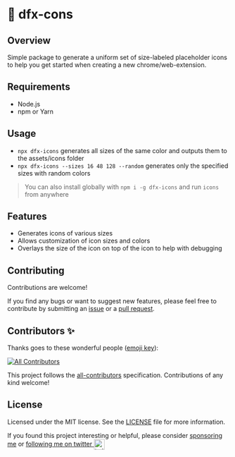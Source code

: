# 🎨 dfx-cons
## Overview
Simple package to generate a uniform set of size-labeled placeholder icons to help you get started when creating a new chrome/web-extension.
## Requirements
- Node.js
- npm or Yarn

## Usage
- `npx dfx-icons` generates all sizes of the same color and outputs them to the assets/icons folder
- `npx dfx-icons --sizes 16 48 128 --random` generates only the specified sizes with random colors
> You can also install globally with `npm i -g dfx-icons` and run `icons` from anywhere

## Features
- Generates icons of various sizes
- Allows customization of icon sizes and colors
- Overlays the size of the icon on top of the icon to help with debugging

## Contributing
Contributions are welcome!

If you find any bugs or want to suggest new features, please feel free to contribute by submitting an [issue](https://github.com/itsbrex/dfx-icons/issues) or a [pull request](https://github.com/itsbrex/dfx-icons/pulls).

## Contributors ✨
Thanks goes to these wonderful people ([emoji key](https://github.com/all-contributors/all-contributors#emoji-key)):

<!-- ALL-CONTRIBUTORS-BADGE:START - Do not remove or modify this section -->
[![All Contributors](https://img.shields.io/github/all-contributors/itsbrex/dfx-icons?color=ee8449&style=flat-square)](#Contributing)

<!-- ALL-CONTRIBUTORS-BADGE:END -->

<!-- ALL-CONTRIBUTORS-LIST:START - Do not remove or modify this section -->
<!-- prettier-ignore-start -->
<!-- markdownlint-disable -->

<!-- markdownlint-restore -->
<!-- prettier-ignore-end -->

<!-- ALL-CONTRIBUTORS-LIST:END -->
This project follows the [all-contributors](https://allcontributors.org/) specification. Contributions of any kind welcome!

## License

Licensed under the MIT license. See the [LICENSE](./LICENSE) file for more information.

If you found this project interesting or helpful, please consider [sponsoring me](https://github.com/sponsors/itsbrex) or <a href="https://twitter.com/itsbrex">following me on twitter <img src="https://storage.googleapis.com/saasify-assets/twitter-logo.svg" alt="twitter" height="24px" align="center"></a>